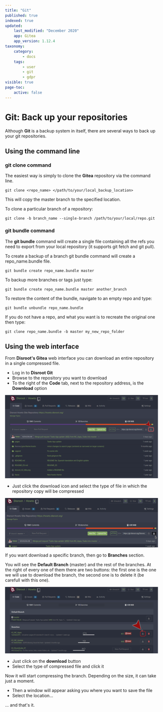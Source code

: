 ```yaml
---
title: "Git"
published: true
indexed: true
updated:
    last_modified: "December 2020"		
    app: Gitea
    app_version: 1.12.4
taxonomy:
    category:
        - docs
    tags:
        - user
        - git
        - gdpr
visible: true
page-toc:
    active: false
---
```


# Git: Back up your repositories
Although **Git** is a backup system in itself, there are several ways to back up your git repositories.

## Using the command line
### git clone command
The easiest way is simply to clone the **Gitea** repository via the command line.

~~~
git clone <repo_name> </path/to/your/local_backup_location>
~~~

This will copy the master branch to the specified location.

To clone a particular branch of a repository:

~~~
git clone -b branch_name --single-branch /path/to/your/local/repo.git
~~~

### git bundle command
The **git bundle** command will create a single file containing all the refs you need to export from your local repository (it supports git fetch and git pull).

To create a backup of a branch git bundle command will create a repo_name.bundle file.

~~~
git bundle create repo_name.bundle master
~~~

To backup more branches or tags just type:

~~~
git bundle create repo_name.bundle master another_branch
~~~

To restore the content of the bundle, navigate to an empty repo and type:

~~~
git bundle unbundle repo_name.bundle
~~~

If you do not have a repo, and what you want is to recreate the original one then type:

~~~
git clone repo_name.bundle -b master my_new_repo_folder
~~~

## Using the web interface
From **Disroot's Gitea** web interface you can download an entire repository in a single compressed file.

* Log in to **Disroot Git**
* Browse to the repository you want to download
* To the right of the **Code** tab, next to the repository address, is the **Download** option

![](en/git_backup.png)

* Just click the download icon and select the type of file in which the repository copy will be compressed

![](en/git_backup.gif)

If you want download a specific branch, then go to **Branches** section.

You will see the **Default Branch** (master) and the rest of the branches. At the right of every one of them there are two buttons: the first one is the one we will use to download the branch, the second one is to delete it (be carefull with this one).

![](en/git_backup_branches.png)

* Just click on the **download** button
* Select the type of compressed file and click it

Now it will start compressing the branch. Depending on the size, it can take just a moment.

* Then a window will appear asking you where you want to save the file
* Select the location...

... and that's it.
